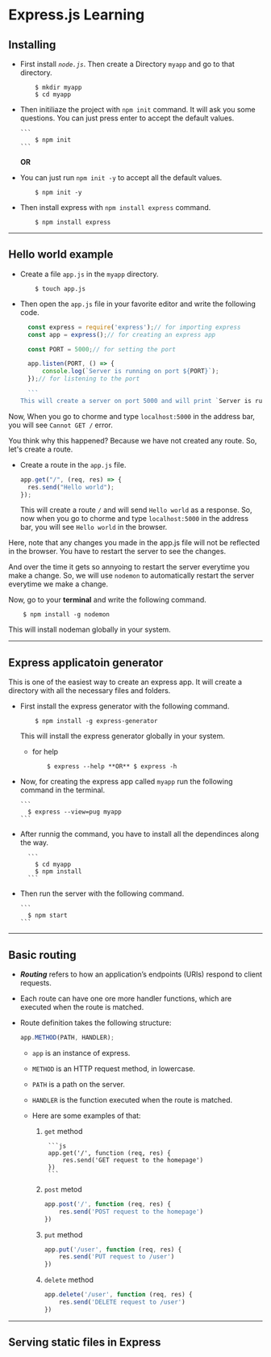 # Express.js Learning

## Installing

- First install _`node.js`_. Then create a Directory `myapp` and go to that directory.

  ```
      $ mkdir myapp
      $ cd myapp

  ```

- Then initiliaze the project with `npm init` command. It will ask you some questions. You can just press enter to accept the default values.

      ```
          $ npm init
      ```

  **OR**

- You can just run `npm init -y` to accept all the default values.

  ```
      $ npm init -y
  ```

- Then install express with `npm install express` command.

  ```
      $ npm install express
  ```

---

## Hello world example

- Create a file `app.js` in the `myapp` directory.

  ```
      $ touch app.js
  ```

- Then open the `app.js` file in your favorite editor and write the following code.

  ````js
    const express = require('express');// for importing express
    const app = express();// for creating an express app

    const PORT = 5000;// for setting the port

    app.listen(PORT, () => {
        console.log(`Server is running on port ${PORT}`);
    });// for listening to the port

    ```
  This will create a server on port 5000 and will print `Server is running on port 5000` in the console.
  ````

Now, When you go to chorme and type `localhost:5000` in the address bar, you will see `Cannot GET /` error.

You think why this happened? Because we have not created any route. So, let's create a route.

- Create a route in the `app.js` file.

  ```js
  app.get("/", (req, res) => {
    res.send("Hello world");
  });
  ```

  This will create a route `/` and will send `Hello world` as a response.
  So, now when you go to chorme and type `localhost:5000` in the address bar, you will see `Hello world` in the browser.

Here, note that any changes you made in the app.js file will not be reflected in the browser. You have to restart the server to see the changes.

And over the time it gets so annyoing to restart the server everytime you make a change. So, we will use `nodemon` to automatically restart the server everytime we make a change.

Now, go to your **terminal** and write the following command.

```
    $ npm install -g nodemon
```

This will install nodeman globally in your system.

---

## Express applicatoin generator

This is one of the easiest way to create an express app. It will create a directory with all the necessary files and folders.

- First install the express generator with the following command.

  ```
      $ npm install -g express-generator
  ```
  This will install the express generator globally in your system.

  - for help

    ```
        $ express --help **OR** $ express -h
    ```
- Now, for creating the express app called `myapp` run the following command in the terminal.
    
      ```
        $ express --view=pug myapp
      ```
    
- After runnig the command, you have to install all the dependinces along the way.
     
        ```
          $ cd myapp
          $ npm install
        ```
- Then run the server with the following command.
    
      ```
        $ npm start
      ```


---

## Basic routing

- ***Routing*** refers to how an application’s endpoints (URIs) respond to client requests.
- Each route can have one ore more handler functions, which are executed when the route is matched.
- Route definition takes the following structure:

  ```js
  app.METHOD(PATH, HANDLER);
  ```

  - `app` is an instance of express.
  - `METHOD` is an HTTP request method, in lowercase.
  - `PATH` is a path on the server.
  - `HANDLER` is the function executed when the route is matched.

  - Here are some examples of that:

    1. `get` method
    
            ```js
            app.get('/', function (req, res) {
                res.send('GET request to the homepage')
            })
            ```
    2. `post` metod

        ```js
        app.post('/', function (req, res) {
            res.send('POST request to the homepage')
        })
        ```

    3. `put` method

        ```js
        app.put('/user', function (req, res) {
            res.send('PUT request to /user')
        })
        ```
    4. `delete` method

        ```js
        app.delete('/user', function (req, res) {
            res.send('DELETE request to /user')
        })
        ```

---

## Serving static files in Express
